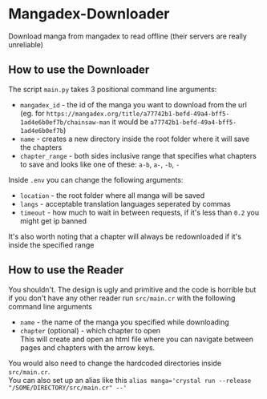 # Mangadex-Downloader
Download manga from mangadex to read offline (their servers are really unreliable)
## How to use the Downloader
The script `main.py` takes 3 positional command line arguments:
* `mangadex_id` - the id of the manga you want to download from the url (eg. for `https://mangadex.org/title/a77742b1-befd-49a4-bff5-1ad4e6b0ef7b/chainsaw-man` it would be `a77742b1-befd-49a4-bff5-1ad4e6b0ef7b`)
* `name` - creates a new directory inside the root folder where it will save the chapters
* `chapter_range` - both sides inclusive range that specifies what chapters to save and looks like one of these: `a-b`, `a-`, `-b`, `-`  

Inside `.env` you can change the following arguments:
* `location` - the root folder where all manga will be saved
* `langs` - acceptable translation languages seperated by commas
* `timeout` - how much to wait in between requests, if it's less than `0.2` you might get ip banned

It's also worth noting that a chapter will always be redownloaded if it's inside the specified range
## How to use the Reader
You shouldn't. The design is ugly and primitive and the code is horrible but if you don't have any other reader run `src/main.cr` with the following command line arguments
* `name` - the name of the manga you specified while downloading
* `chapter` (optional) - which chapter to open  
This will create and open an html file where you can navigate between pages and chapters with the arrow keys.

You would also need to change the hardcoded directories inside `src/main.cr`.  
You can also set up an alias like this `alias manga='crystal run --release "/SOME/DIRECTORY/src/main.cr" --'`
